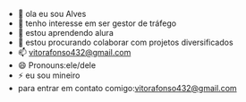 - 👋 ola eu sou Alves
- 👀 tenho interesse em ser gestor de tráfego 
- 🌱 estou aprendendo alura
- 💞️ estou procurando colaborar com projetos diversificados 
- 📫 vitorafonso432@gmail.com 
- 😄 Pronouns:ele/dele
- ⚡ eu sou mineiro 
- para entrar em contato comigo:vitorafonso432@gmail.com 

<!---
alves761/alves761 is a ✨ special ✨ repository because its `README.md` (this file) appears on your GitHub profile.
You can click the Preview link to take a look at your changes.
--->
